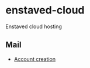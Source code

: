# enstaved-cloud
Enstaved cloud hosting

## Mail

* [Account creation](https://github.com/tomav/docker-mailserver/wiki/Configure-Accounts)
